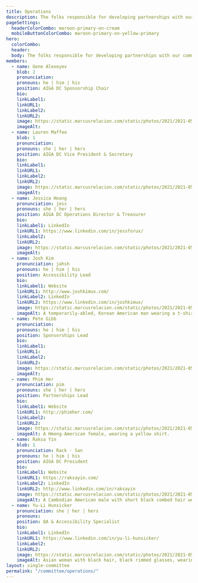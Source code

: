 ```yaml
---
title: Operations
description: The folks responsible for developing partnerships with our community and helping us meet our accessibility goals.
pageSettings:
  headerColorCombo: maroon-primary-on-cream
  mobileButtonColorCombo: maroon-primary-on-yellow-primary
hero:
  colorCombo:
  header:
  body: The folks responsible for developing partnerships with our community and helping us meet our accessibility goals.
members:
  - name: Gene Alexeyev
    blob: 2
    pronunciation:
    pronouns: he | him | his
    position: AIGA DC Sponsorship Chair
    bio:
    linkLabel1:
    linkURL1:
    linkLabel2:
    linkURL2:
    image: https://static.marcusrelacion.com/static/photos/2021/2021-05-02-12-55-PM-SONY-ILCE-7M3-4444-copyright-marcusrelacion-1.jpg
    imageAlt:
  - name: Lauren Maffeo
    blob: 1
    pronunciation: 
    pronouns: she | her | hers
    position: AIGA DC Vice President & Secretary 
    bio:
    linkLabel1:
    linkURL1:
    linkLabel2:
    linkURL2:
    image: https://static.marcusrelacion.com/static/photos/2021/2021-05-02-12-55-PM-SONY-ILCE-7M3-4444-copyright-marcusrelacion-1.jpg
    imageAlt: 
  - name: Jessica Hoang
    pronunciation: jess
    pronouns: she | her | hers
    position: AIGA DC Operations Director & Treasurer
    bio:
    linkLabel1: LinkedIn
    linkURL1: https://www.linkedin.com/in/jessforux/
    linkLabel2:
    linkURL2:
    image: https://static.marcusrelacion.com/static/photos/2021/2021-05-02-12-55-PM-SONY-ILCE-7M3-4444-copyright-marcusrelacion-1.jpg
    imageAlt: 
  - name: Josh Kim
    pronunciation: jahsh
    pronouns: he | him | his
    position: Accessibility Lead
    bio:
    linkLabel1: Website
    linkURL1: http://www.joshkimux.com/
    linkLabel2: LinkedIn
    linkURL2: https://www.linkedin.com/in/joshkimux/
    image: https://static.marcusrelacion.com/static/photos/2021/2021-05-02-12-55-PM-SONY-ILCE-7M3-4444-copyright-marcusrelacion-1.jpg
    imageAlt: A temporarily-abled, Korean American man wearing a t-shirt that says "digital accessibility is my jam."
  - name: Pete Gibb
    pronunciation:
    pronouns: he | him | his
    position: Sponsorships Lead
    bio:
    linkLabel1:
    linkURL1:
    linkLabel2:
    linkURL2:
    image: https://static.marcusrelacion.com/static/photos/2021/2021-05-02-12-55-PM-SONY-ILCE-7M3-4444-copyright-marcusrelacion-1.jpg
    imageAlt: 
  - name: Phim Her
    pronunciation: pim
    pronouns: she | her | hers
    position: Partnerships Lead
    bio:
    linkLabel1: Website
    linkURL1: http://phimher.com/
    linkLabel2:
    linkURL2:
    image: https://static.marcusrelacion.com/static/photos/2021/2021-05-02-12-55-PM-SONY-ILCE-7M3-4444-copyright-marcusrelacion-1.jpg
    imageAlt: A Hmong-American female, wearing a yellow shirt.
  - name: Raksa Yin
    blob: 1
    pronunciation: Rack · San
    pronouns: he | him | his
    position: AIGA DC President
    bio:
    linkLabel1: Website
    linkURL1: https://raksayin.com/
    linkLabel2: LinkedIn
    linkURL2: http://www.linkedin.com/in/raksayin
    image: https://static.marcusrelacion.com/static/photos/2021/2021-05-02-12-55-PM-SONY-ILCE-7M3-4444-copyright-marcusrelacion-1.jpg
    imageAlt: A Cambodian American male with short black combed hair wearing a red collar shirt. 
  - name: Yu-Li Hunsicker
    pronunciation: she | her | hers
    pronouns:
    position: QA & Accessibility Specialist
    bio:
    linkLabel1: LinkedIn
    linkURL1: https://www.linkedin.com/in/yu-li-hunsicker/
    linkLabel2:
    linkURL2:
    image: https://static.marcusrelacion.com/static/photos/2021/2021-05-02-12-55-PM-SONY-ILCE-7M3-4444-copyright-marcusrelacion-1.jpg
    imageAlt: Asian woman with black hair, black rimmed glasses, wearing a red sweater. 
layout: single-committee
permalink: "/committee/operations/"
---
```


